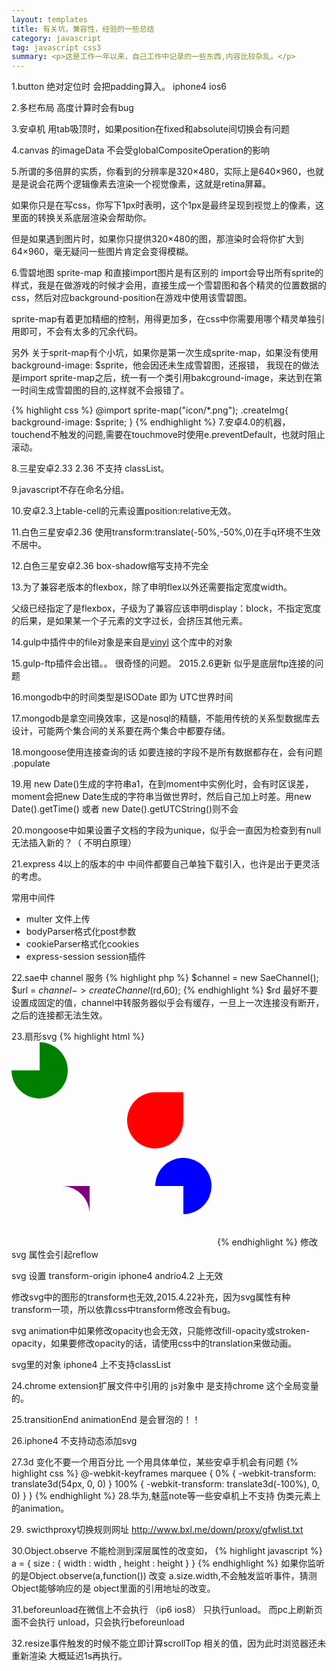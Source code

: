 ```yaml
---
layout: templates
title: 有关坑，兼容性，经验的一些总结
category: javascript
tag: javascript css3
summary: <p>这是工作一年以来，自己工作中记录的一些东西,内容比较杂乱。</p>
---
```


1.button 绝对定位时 会把padding算入。 iphone4 ios6  

2.多栏布局 高度计算时会有bug  

3.安卓机 用tab吸顶时，如果position在fixed和absolute间切换会有问题  

4.canvas 的imageData 不会受globalCompositeOperation的影响  

5.所谓的多倍屛的实质，你看到的分辨率是320×480，实际上是640×960，也就是是说会花两个逻辑像素去渲染一个视觉像素，这就是retina屏幕。  

如果你只是在写css，你写下1px时表明，这个1px是最终呈现到视觉上的像素，这里面的转换关系底层渲染会帮助你。  

但是如果遇到图片时，如果你只提供320×480的图，那渲染时会将你扩大到64×960，毫无疑问一些图片肯定会变得模糊。


6.雪碧地图 sprite-map 和直接import图片是有区别的
import会导出所有sprite的样式，我是在做游戏的时候才会用，直接生成一个雪碧图和各个精灵的位置数据的css，然后对应background-position在游戏中使用该雪碧图。  

sprite-map有着更加精细的控制，用得更加多，在css中你需要用哪个精灵单独引用即可，不会有太多的冗余代码。  

另外 关于sprit-map有个小坑，如果你是第一次生成sprite-map，如果没有使用 background-image: $sprite，他会因还未生成雪碧图，还报错，
我现在的做法是import sprite-map之后，统一有一个类引用bakcground-image，来达到在第一时间生成雪碧图的目的,这样就不会报错了。  

{% highlight css %}
@import sprite-map("icon/*.png");
.createImg{
	background-image: $sprite;
}
{% endhighlight %}
7.安卓4.0的机器，touchend不触发的问题,需要在touchmove时使用e.preventDefault，也就时阻止滚动。  


8.三星安卓2.33 2.36 不支持 classList。

9.javascript不存在命名分组。

10.安卓2.3上table-cell的元素设置position:relative无效。

11.白色三星安卓2.36 使用transform:translate(-50%,-50%,0)在手q环境不生效不居中。

12.白色三星安卓2.36 box-shadow缩写支持不完全

13.为了兼容老版本的flexbox，除了申明flex以外还需要指定宽度width。  

父级已经指定了是flexbox，子级为了兼容应该申明display：block，不指定宽度的后果，是如果某一个子元素的文字过长，会挤压其他元素。

14.gulp中插件中的file对象是来自是[vinyl](https://github.com/wearefractal/vinyl) 这个库中的对象

15.gulp-ftp插件会出错。。 很奇怪的问题。 2015.2.6更新 似乎是底层ftp连接的问题

16.mongodb中的时间类型是ISODate 即为 UTC世界时间

17.mongodb是拿空间换效率，这是nosql的精髓，不能用传统的关系型数据库去设计，可能两个集合间的关系要在两个集合中都要存储。

18.mongoose使用连接查询的话  如要连接的字段不是所有数据都存在，会有问题 .populate

19.用 new Date()生成的字符串a1，在到moment中实例化时，会有时区误差，moment会把new Date生成的字符串当做世界时，然后自己加上时差。用new Date().getTime() 或者 new Date().getUTCString()则不会

20.mongoose中如果设置子文档的字段为unique，似乎会一直因为检查到有null无法插入新的？（ 不明白原理）

21.express 4以上的版本的中 中间件都要自己单独下载引入，也许是出于更灵活的考虑。  

常用中间件  
*  multer 文件上传
*  bodyParser格式化post参数
*  cookieParser格式化cookies
*  express-session session插件

22.sae中 channel 服务 
{% highlight php %}
$channel = new SaeChannel();
$url = $channel->createChannel($rd,60);
{% endhighlight %}
$rd 最好不要设置成固定的值，channel中转服务器似乎会有缓存，一旦上一次连接没有断开，之后的连接都无法生效。

23.扇形svg 
{% highlight html %}
<svg width="325px" height="325px">
	<path d="M45 0 A 45 45, 0, 1, 1, 0 45 L 45 45 Z" fill="green"></path>
	<path d="M230 80
	A 45 45, 0, 1, 0, 275 125
	L 275 80 Z" fill="red"/>
	<path d="M80 230
	A 45 45, 0, 0, 1, 125 275
	L 125 230 Z" fill="purple"/>
	<path d="M230 230
	A 45 45, 0, 1, 1, 275 275
	L 275 230 Z" fill="blue"/>
</svg>
{% endhighlight %}
修改svg 属性会引起reflow  

svg 设置 transform-origin iphone4 andrio4.2 上无效  

修改svg中的图形的transform也无效,2015.4.22补充，因为svg属性有种transform一项，所以依靠css中transform修改会有bug。  

svg animation中如果修改opacity也会无效，只能修改fill-opacity或stroken-opacity，如果要修改opacity的话，请使用css中的translation来做动画。

svg里的对象 iphone4 上不支持classList

24.chrome extension扩展文件中引用的 js对象中 是支持chrome 这个全局变量的。

25.transitionEnd animationEnd 是会冒泡的！！

26.iphone4 不支持动态添加svg

27.3d 变化不要一个用百分比 一个用具体单位，某些安卓手机会有问题
{% highlight css %}
@-webkit-keyframes marquee {
	0% {
		-webkit-transform: translate3d(54px, 0, 0)
	}
	100% {
		-webkit-transform: translate3d(-100%), 0, 0)
	}
}
{% endhighlight %}
28.华为,魅蓝note等一些安卓机上不支持 伪类元素上的animation。

29. swicthproxy切换规则网址 http://www.bxl.me/down/proxy/gfwlist.txt

30.Object.observe 不能检测到深层属性的改变如，
{% highlight javascript %}
a = {
    size : {
          width : width ,
           height : height 
     }
}
{% endhighlight %}
如果你监听的是Object.observe(a,function())
改变 a.size.width,不会触发监听事件，猜测Object能够响应的是 object里面的引用地址的改变。 

31.beforeunload在微信上不会执行 （ip6 ios8） 只执行unload。 而pc上刷新页面不会执行 unload，只会执行beforeunload

32.resize事件触发的时候不能立即计算scrollTop 相关的值，因为此时浏览器还未重新渲染 大概延迟1s再执行。

